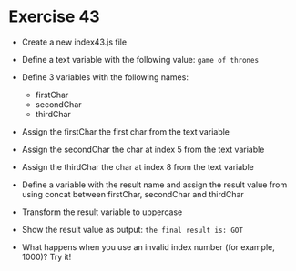 # Exercise 43

- Create a new index43.js file
- Define a text variable with the following value: `game of thrones`
- Define 3 variables with the following names:
  - firstChar
  - secondChar
  - thirdChar
- Assign the firstChar the first char from the text variable
- Assign the secondChar the char at index 5 from the text variable
- Assign the thirdChar the char at index 8 from the text variable
- Define a variable with the result name and assign the result value from using concat between firstChar, secondChar and thirdChar
- Transform the result variable to uppercase
- Show the result value as output: `the final result is: GOT`

- What happens when you use an invalid index number (for example, 1000)? Try it!
